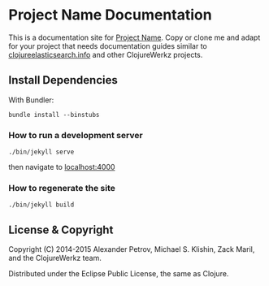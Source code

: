 # Project Name Documentation

This is a documentation site for [Project Name](). Copy or clone me and adapt for your project
that needs documentation guides similar to [clojureelasticsearch.info](https://clojureelasticsearch.info) and
other ClojureWerkz projects.


## Install Dependencies

With Bundler:

    bundle install --binstubs

### How to run a development server

    ./bin/jekyll serve

then navigate to [localhost:4000](https://localhost:4000)

### How to regenerate the site

    ./bin/jekyll build

## License & Copyright

Copyright (C) 2014-2015 Alexander Petrov, Michael S. Klishin, Zack Maril, and the ClojureWerkz team.

Distributed under the Eclipse Public License, the same as Clojure.
